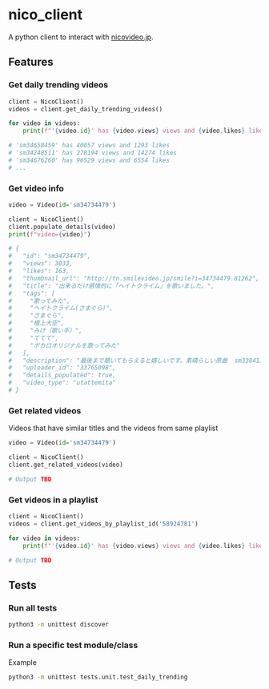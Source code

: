 # nico_client

A python client to interact with [nicovideo.jp](https://nicovideo.jp).

## Features

### Get daily trending videos

```python
client = NicoClient()
videos = client.get_daily_trending_videos()

for video in videos:
    print(f"'{video.id}' has {video.views} views and {video.likes} likes")

# 'sm34658459' has 40057 views and 1293 likes
# 'sm34248511' has 278194 views and 14274 likes
# 'sm34676260' has 96529 views and 6554 likes
# ...
```

### Get video info

```python
video = Video(id='sm34734479')

client = NicoClient()
client.populate_details(video)
print(f"video={video}")

# {
#   "id": "sm34734479",
#   "views": 3033,
#   "likes": 163,
#   "thumbnail_url": "http://tn.smilevideo.jp/smile?i=34734479.81262",
#   "title": "出来るだけ感情的に「ヘイトクライム」を歌いました。",
#   "tags": [
#     "歌ってみた",
#     "ヘイトクライム(さまぐら)",
#     "さまぐら",
#     "檀上大空",
#     "みけ（歌い手）",
#     "ててて",
#     "ボカロオリジナルを歌ってみた"
#   ],
#   "description": "最後まで聴いてもらえると嬉しいです。素晴らしい原曲  sm33841308MIX　みけ　mylist/58924781　https://twitter.com/rnike_san 歌　ててて　mylist/41403147　https://twitter.com/tetete2525",
#   "uploader_id": "33765098",
#   "details_populated": true,
#   "video_type": "utattemita"
# }
```

### Get related videos

Videos that have similar titles and the videos from same playlist

```python
video = Video(id='sm34734479')

client = NicoClient()
client.get_related_videos(video)

# Output TBD
```

### Get videos in a playlist

```python
client = NicoClient()
videos = client.get_videos_by_playlist_id('58924781')

for video in videos:
    print(f"'{video.id}' has {video.views} views and {video.likes} likes")

# Output TBD
```

## Tests

### Run all tests

```bash
python3 -m unittest discover
```

### Run a specific test module/class

Example
```bash
python3 -m unittest tests.unit.test_daily_trending 
``` 
